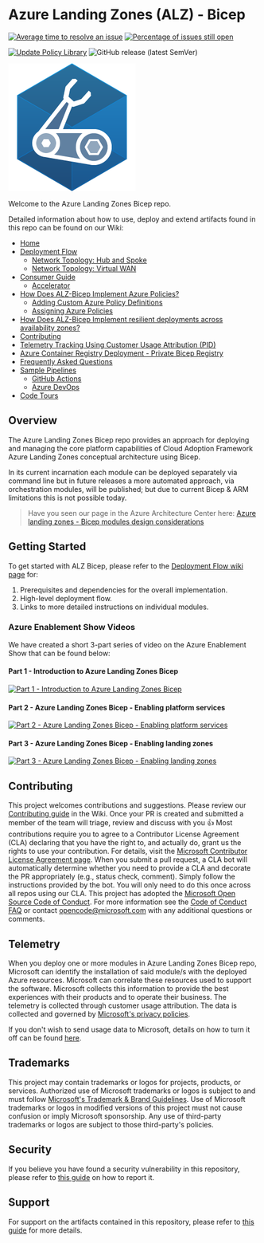 # Azure Landing Zones (ALZ) - Bicep

[![Average time to resolve an issue](http://isitmaintained.com/badge/resolution/azure/alz-bicep.svg)](http://isitmaintained.com/project/azure/alz-bicep "Average time to resolve an issue")
[![Percentage of issues still open](http://isitmaintained.com/badge/open/azure/alz-bicep.svg)](http://isitmaintained.com/project/azure/alz-bicep "Percentage of issues still open")

[![Update Policy Library](https://github.com/Azure/ALZ-Bicep/actions/workflows/update-policy.yml/badge.svg?branch=main)](https://github.com/Azure/ALZ-Bicep/actions/workflows/update-policy.yml)
![GitHub release (latest SemVer)](https://img.shields.io/github/v/release/Azure/ALZ-Bicep?style=flat&logo=github)

![Bicep Logo](docs/wiki/media/bicep-logo.png)

Welcome to the Azure Landing Zones Bicep repo.

Detailed information about how to use, deploy and extend artifacts found in this repo can be found on our Wiki:

- [Home][wiki_home]
- [Deployment Flow][wiki_deployment_flow]
  - [Network Topology: Hub and Spoke][wiki_deployment_flow_hs]
  - [Network Topology: Virtual WAN][wiki_deployment_flow_vwan]
- [Consumer Guide][wiki_consumer_guide]
  - [Accelerator][accelerator]
- [How Does ALZ-Bicep Implement Azure Policies?][wiki_policy_deep_dive]
  - [Adding Custom Azure Policy Definitions][wiki_policy_defs]
  - [Assigning Azure Policies][wiki_policy_assignments]
- [How Does ALZ-Bicep Implement resilient deployments across availability zones?](wiki_resiliency)
- [Contributing][wiki_contributing]
- [Telemetry Tracking Using Customer Usage Attribution (PID)][wiki_cuaid]
- [Azure Container Registry Deployment - Private Bicep Registry][wiki_acrdeploy]
- [Frequently Asked Questions][wiki_faq]
- [Sample Pipelines][wiki_pipelines]
  - [GitHub Actions][wiki_pipelines_gh]
  - [Azure DevOps][wiki_pipelines_ado]
- [Code Tours][code_tours]

## Overview

The Azure Landing Zones Bicep repo provides an approach for deploying and managing the core platform capabilities of Cloud Adoption Framework Azure Landing Zones conceptual architecture using Bicep.

In its current incarnation each module can be deployed separately via command line but in future releases a more automated approach, via orchestration modules, will be published; but due to current Bicep & ARM limitations this is not possible today.

> Have you seen our page in the Azure Architecture Center here: [Azure landing zones - Bicep modules design considerations][aac_article]

## Getting Started

To get started with ALZ Bicep, please refer to the [Deployment Flow wiki page][wiki_deployment_flow] for:

1. Prerequisites and dependencies for the overall implementation.
2. High-level deployment flow.
3. Links to more detailed instructions on individual modules.

### Azure Enablement Show Videos

We have created a short 3-part series of video on the Azure Enablement Show that can be found below:

<!-- markdownlint-disable -->
#### Part 1 - Introduction to Azure Landing Zones Bicep

[![Part 1 - Introduction to Azure Landing Zones Bicep](https://img.youtube.com/vi/-pZNrH1GOxs/hqdefault.jpg)](https://aka.ms/azenable/94)

#### Part 2 - Azure Landing Zones Bicep - Enabling platform services

[![Part 2 - Azure Landing Zones Bicep - Enabling platform services](https://img.youtube.com/vi/FNT0ZtUxYKQ/hqdefault.jpg)](https://aka.ms/azenable/95)

#### Part 3 - Azure Landing Zones Bicep - Enabling landing zones

[![Part 3 - Azure Landing Zones Bicep - Enabling landing zones](https://img.youtube.com/vi/cZ7IN3zGbyM/hqdefault.jpg)](https://aka.ms/azenable/96)
<!-- markdownlint-restore -->
## Contributing

This project welcomes contributions and suggestions. Please review our [Contributing guide][wiki_contributing] in the Wiki. Once your PR is created and submitted a member of the team will triage, review and discuss with you 👍
Most contributions require you to agree to a
Contributor License Agreement (CLA) declaring that you have the right to, and actually do, grant us
the rights to use your contribution. For details, visit the [Microsoft Contributor License Agreement page](https://opensource.microsoft.com/cla/).
When you submit a pull request, a CLA bot will automatically determine whether you need to provide
a CLA and decorate the PR appropriately (e.g., status check, comment). Simply follow the instructions
provided by the bot. You will only need to do this once across all repos using our CLA.
This project has adopted the [Microsoft Open Source Code of Conduct](https://opensource.microsoft.com/codeofconduct/).
For more information see the [Code of Conduct FAQ](https://opensource.microsoft.com/codeofconduct/faq/) or
contact [opencode@microsoft.com](mailto:opencode@microsoft.com) with any additional questions or comments.

## Telemetry

When you deploy one or more modules in Azure Landing Zones Bicep repo, Microsoft can identify the installation of said module/s with the deployed Azure resources. Microsoft can correlate these resources used to support the software. Microsoft collects this information to provide the best experiences with their products and to operate their business. The telemetry is collected through customer usage attribution. The data is collected and governed by [Microsoft's privacy policies](https://www.microsoft.com/trustcenter).

If you don't wish to send usage data to Microsoft, details on how to turn it off can be found [here][wiki_cuaid].

## Trademarks

This project may contain trademarks or logos for projects, products, or services. Authorized use of Microsoft
trademarks or logos is subject to and must follow
[Microsoft's Trademark & Brand Guidelines](https://www.microsoft.com/legal/intellectualproperty/trademarks/usage/general).
Use of Microsoft trademarks or logos in modified versions of this project must not cause confusion or imply Microsoft sponsorship.
Any use of third-party trademarks or logos are subject to those third-party's policies.

## Security

If you believe you have found a security vulnerability in this repository, please refer to [this guide][vulnerability_reporting] on how to report it.

## Support

For support on the artifacts contained in this repository, please refer to [this guide][support_statement] for more details.

 [//]: # (************************)
 [//]: # (INSERT LINK LABELS BELOW)
 [//]: # (************************)

[wiki_home]:                                  https://github.com/Azure/ALZ-Bicep/wiki/home "Wiki - Home"
[wiki_deployment_flow]:                            https://github.com/Azure/ALZ-Bicep/wiki/DeploymentFlow "Wiki - Deployment Flow"
[wiki_deployment_flow_hs]:                            https://github.com/Azure/ALZ-Bicep/wiki/DeploymentFlowHS "Wiki - Deployment Flow - Hub and Spoke"
[wiki_deployment_flow_vwan]:                            https://github.com/Azure/ALZ-Bicep/wiki/DeploymentFlowVWAN "Wiki - Deployment Flow - Virtual WAN"
[wiki_consumer_guide]:                          https://github.com/Azure/ALZ-Bicep/wiki/ConsumerGuide "Wiki - Consumer Guide"
[wiki_policy_deep_dive]:                        https://github.com/Azure/ALZ-Bicep/wiki/PolicyDeepDive "Wiki - Policy Deep Dive"
[wiki_policy_defs]:                        https://github.com/Azure/ALZ-Bicep/wiki/AddingPolicyDefs "Wiki - Policy Definitions"
[wiki_policy_assignments]:                        https://github.com/Azure/ALZ-Bicep/wiki/AssigningPolicies "Wiki - Policy Assignments"
[wiki_resiliency]:                            https://github.com/Azure/ALZ-Bicep/wiki/Resiliency "Wiki - Resiliency"
[wiki_contributing]:                          https://github.com/Azure/ALZ-Bicep/wiki/Contributing "Wiki - Contributing"
[wiki_cuaid]:                          https://github.com/Azure/ALZ-Bicep/wiki/CustomerUsage "Wiki - Telemetry Usage ID"
[wiki_acrdeploy]:                          https://github.com/Azure/ALZ-Bicep/wiki/ACRDeployment "Wiki - Private Bicep Registry"
[vulnerability_reporting]:                          https://github.com/Azure/ALZ-Bicep/blob/main/SECURITY.md "Vulnerability reporting"
[support_statement]:                          https://github.com/Azure/ALZ-Bicep/blob/main/SUPPORT.md "Microsoft Support Policy"
[wiki_faq]:                          https://github.com/Azure/ALZ-Bicep/wiki/FAQ "Wiki - FAQs"
[wiki_pipelines]:                          https://github.com/Azure/ALZ-Bicep/wiki/PipelinesOverview "Wiki - Sample Pipelines"
[wiki_pipelines_gh]:                          https://github.com/Azure/ALZ-Bicep/wiki/PipelinesGitHub "Wiki - Sample Pipelines - GitHub Actions"
[wiki_pipelines_ado]:                          https://github.com/Azure/ALZ-Bicep/wiki/PipelinesADO "Wiki - Sample Pipelines - Azure DevOps"
[code_tours]:                                   https://github.com/Azure/ALZ-Bicep/wiki/CodeTour "Wiki - Code tours"
[aac_article]:                                  https://learn.microsoft.com/azure/architecture/landing-zones/bicep/landing-zone-bicep "Azure Architecture Center - Azure landing zones - Bicep modules design considerations"
[accelerator]:                                https://github.com/Azure/ALZ-Bicep/wiki/Accelerator "Accelerator"
